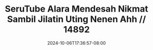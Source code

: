 --- 
title: "SeruTube  Alara Mendesah Nikmat Sambil Jilatin Uting Nenen Ahh // 14892"
description: "download bokep SeruTube  Alara Mendesah Nikmat Sambil Jilatin Uting Nenen Ahh // 14892 durasi panjang   baru"
date: 2024-10-06T17:36:57-08:00
file_code: "b3oroafp4y1a"
draft: false
cover: "ee63uhvtj55tc352.jpg"
tags: ["SeruTube", "Alara", "Mendesah", "Nikmat", "Sambil", "Jilatin", "Uting", "Nenen", "Ahh", "bokep-indo", "bokep-viral", "bokep-ig"]
length: 1643
fld_id: "1483013"
foldername: "Alara update"
categories: ["Alara update"]
views: 1
---